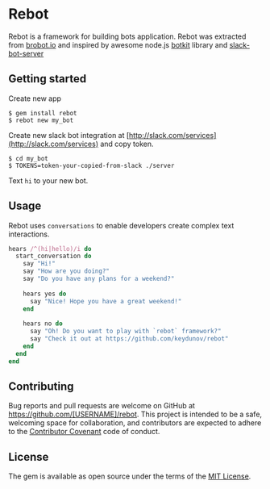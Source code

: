 # Rebot

Rebot is a framework for building bots application.
Rebot was extracted from [brobot.io](http://brobot.io) and inspired by awesome node.js [botkit](https://github.com/howdyai/botkit) library and [slack-bot-server]( https://github.com/exciting-io/slack-bot-server)

## Getting started

Create new app

    $ gem install rebot
    $ rebot new my_bot

Create new slack bot integration at [http://slack.com/services](http://slack.com/services) and copy token.

    $ cd my_bot
    $ TOKENS=token-your-copied-from-slack ./server

Text `hi` to your new bot.

## Usage

Rebot uses `conversations` to enable developers create complex text interactions.

```ruby
hears /^(hi|hello)/i do
  start_conversation do
    say "Hi!"
    say "How are you doing?"
    say "Do you have any plans for a weekend?"
    
    hears yes do
      say "Nice! Hope you have a great weekend!"
    end
    
    hears no do
      say "Oh! Do you want to play with `rebot` framework?"
      say "Check it out at https://github.com/keydunov/rebot"
    end
  end
end
```

## Contributing

Bug reports and pull requests are welcome on GitHub at https://github.com/[USERNAME]/rebot. This project is intended to be a safe, welcoming space for collaboration, and contributors are expected to adhere to the [Contributor Covenant](contributor-covenant.org) code of conduct.


## License

The gem is available as open source under the terms of the [MIT License](http://opensource.org/licenses/MIT).

